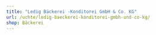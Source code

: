 ```yaml
---
title: "Ledig Bäckerei -Konditorei GmbH & Co. KG"
url: /uchte/ledig-baeckerei-konditorei-gmbh-und-co-kg/
shop: Bäckerei
---
```

